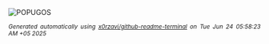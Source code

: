 <div align="justify">
<picture>
    <source media="(prefers-color-scheme: dark)" srcset="https://i.ibb.co/cXTT2RtJ/output-gif.gif">
    <source media="(prefers-color-scheme: light)" srcset="https://i.ibb.co/cXTT2RtJ/output-gif.gif">
    <img alt="POPUGOS" src="https://i.ibb.co/cXTT2RtJ/output-gif.gif">
</picture>

<sub><i>Generated automatically using [x0rzavi/github-readme-terminal](https://github.com/x0rzavi/github-readme-terminal) on Tue Jun 24 05:58:23 AM +05 2025</i></sub>
</div>